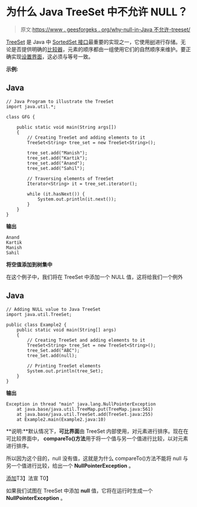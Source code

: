 # 为什么 Java TreeSet 中不允许 NULL？

> 原文:[https://www . geesforgeks . org/why-null-in-Java 不允许-treeset/](https://www.geeksforgeeks.org/why-null-is-not-allowed-in-java-treeset/)

[TreeSet](https://www.geeksforgeeks.org/treeset-in-java-with-examples/) 是 Java 中 [SortedSet 接口](https://www.geeksforgeeks.org/sortedset-java-examples/)最重要的实现之一，它使用[树](https://www.geeksforgeeks.org/binary-tree-data-structure/)进行存储。无论是否提供明确的[比较器](https://www.geeksforgeeks.org/comparator-interface-java/)，元素的顺序都由一组使用它们的自然顺序来维护。要正确实现[设置界面](https://www.geeksforgeeks.org/set-in-java/)，这必须与等号一致。

**示例:**

## Java

```
// Java Program to illustrate the TreeSet
import java.util.*;

class GFG {

    public static void main(String args[])
    {
        // Creating TreeSet and adding elements to it
        TreeSet<String> tree_set = new TreeSet<String>();

        tree_set.add("Manish");
        tree_set.add("Kartik");
        tree_set.add("Anand");
        tree_set.add("Sahil");

        // Traversing elements of TreeSet
        Iterator<String> it = tree_set.iterator();

        while (it.hasNext()) {
            System.out.println(it.next());
        }
    }
}
```

**输出**

```
Anand
Kartik
Manish
Sahil
```

**将空值添加到树集中**

在这个例子中，我们将在 TreeSet 中添加一个 NULL 值，这将给我们一个例外

## Java

```
// Adding NULL value to Java TreeSet
import java.util.TreeSet;

public class Example2 {
    public static void main(String[] args)
    {
        // Creating TreeSet and adding elements to it
        TreeSet<String> tree_Set = new TreeSet<String>();
        tree_Set.add("ABC");
        tree_Set.add(null);

        // Printing TreeSet elements
        System.out.println(tree_Set);
    }
}
```

**输出**

```
Exception in thread "main" java.lang.NullPointerException
    at java.base/java.util.TreeMap.put(TreeMap.java:561)
    at java.base/java.util.TreeSet.add(TreeSet.java:255)
    at Example2.main(Example2.java:10)
```

**说明:**默认情况下，**可比界面**由 TreeSet 内部使用，对元素进行排序。现在在可比较界面中， **compareTo()方法**用于将一个值与另一个值进行比较，以对元素进行排序。

所以因为这个目的，null 没有值，这就是为什么 compareTo()方法不能将 null 与另一个值进行比较，给出一个 **NullPointerException** 。

[添加](https://www.geeksforgeeks.org/treeset-add-method-in-java/)T3】法宣 T0】

如果我们试图在 TreeSet 中添加 **null** 值，它将在运行时生成一个 **NullPointerException** 。